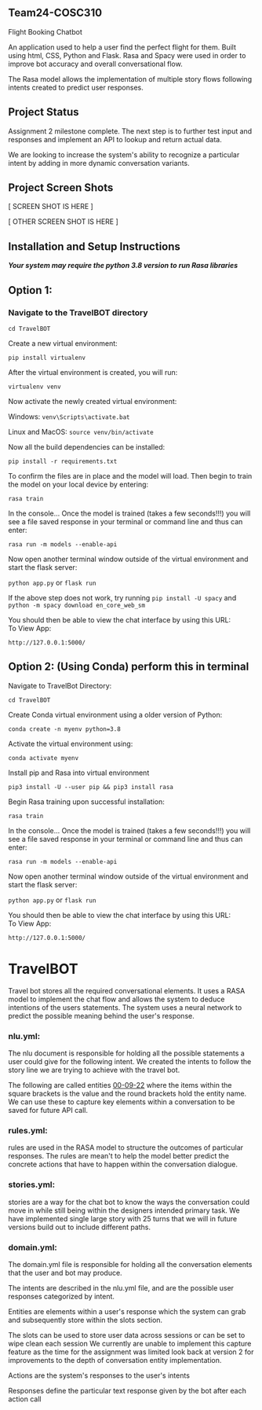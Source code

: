 ## Team24-COSC310


Flight Booking Chatbot 

An application used to help a user find the perfect flight for them.
Built using html, CSS, Python and Flask.
Rasa and Spacy were used in order to improve bot accuracy and overall conversational flow.

The Rasa model allows the implementation of multiple story flows following intents created to predict user responses.

## Project Status
Assignment 2 milestone complete. The next step is to further test input and responses and implement an API to lookup and return actual data.

We are looking to increase the system's ability to recognize a particular intent by adding in more dynamic conversation variants.


## Project Screen Shots

[ SCREEN SHOT IS HERE ]

[ OTHER SCREEN SHOT IS HERE ]


## Installation and Setup Instructions  

***Your system may require the python 3.8 version to run Rasa libraries***



## Option 1:

### Navigate to the TravelBOT directory

`cd TravelBOT`  

Create a new virtual environment:

`pip install virtualenv`  

After the virtual environment is created, you will run:

`virtualenv venv`

Now activate the newly created virtual environment:

Windows:
`venv\Scripts\activate.bat`

Linux and MacOS:
`source venv/bin/activate`

Now all the build dependencies can be installed:

`pip install -r requirements.txt`

To confirm the files are in place and the model will load. Then begin to train the model on your local device by entering: 

`rasa train`

In the console... Once the model is trained (takes a few seconds!!!) you will see a file saved response in your terminal or command line and thus can enter:

`rasa run -m models --enable-api`

Now open another terminal window outside of the virtual environment and start the flask server:

`python app.py`
or
`flask run`  

If the above step does not work, try running `pip install -U spacy` and `python -m spacy download en_core_web_sm`

You should then be able to view the chat interface by using this URL: </br>
To View App:

`http://127.0.0.1:5000/` 

## Option 2: (Using Conda) perform this in terminal

Navigate to TravelBot Directory:

`cd TravelBOT` 

Create Conda virtual environment using a older version of Python:

`conda create -n myenv python=3.8`

Activate the virtual environment using:

`conda activate myenv`

Install pip and Rasa into virtual environment

`pip3 install -U --user pip && pip3 install rasa`

Begin Rasa training upon successful installation:


`rasa train`

In the console... Once the model is trained (takes a few seconds!!!) you will see a file saved response in your terminal or command line and thus can enter:

`rasa run -m models --enable-api`

Now open another terminal window outside of the virtual environment and start the flask server:

`python app.py`
or
`flask run`  

You should then be able to view the chat interface by using this URL: </br>
To View App:

`http://127.0.0.1:5000/` 


###

# TravelBOT

Travel bot stores all the required conversational elements. It uses a RASA model to implement the chat flow and allows the system to deduce intentions of the users statements. The system uses a neural network to predict the possible meaning behind the user's response.
### nlu.yml:  
  The nlu document is responsible for holding all the possible statements a user could give for the following intent. We created the intents to follow the story line we are trying to achieve with the travel bot. 
  
  The following are called entities [00-09-22](date) where the items within the square brackets is the value and the round brackets hold the entity name. We can use these to capture key elements within a conversation to be saved for future API call.


### rules.yml: 

  rules are used in the RASA model to structure the outcomes of particular responses. The rules are mean't to help the model better predict the concrete actions that have to happen within the conversation dialogue.



### stories.yml:  

  stories are a way for the chat bot to know the ways the conversation could move in while still being within the designers intended primary task. We have implemented single large story with 25 turns that we will in future versions build out to include different paths.

### domain.yml:

The domain.yml file is responsible for holding all the conversation elements that the user and bot may produce.

The intents are described in the nlu.yml file, and are the possible user responses categorized by intent.

Entities are elements within a user's response which the system can grab and subsequently store within the slots section.

The slots can be used to store user data across sessions or can be set to wipe clean each session
We currently are unable to implement this capture feature as the time for the assignment was limited
look back at version 2 for improvements to the depth of conversation entity implementation. 

Actions are the system's responses to the user's intents

Responses define the particular text response given by the bot after each action call